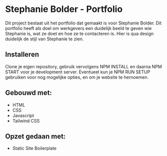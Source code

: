 # Stephanie Bolder - Portfolio

Dit project bestaat uit het portfolio dat gemaakt is voor Stephanie Bolder. Dit portfolio heeft als doel om werkgevers een duidelijk beeld te geven wie Stephanie is, wat ze doet en hoe ze te contacteren is. Hier is qua design duidelijk de stijl van Stephanie te zien.

## Installeren
Clone je eigen repository, gebruik vervolgens NPM INSTALL en daarna NPM START voor je development server. Eventueel kun je NPM RUN SETUP gebruiken voor nog mogelijke opties, en om je website te hernoemen.

## Gebouwd met:
-	HTML
-	CSS
-	Javascript
-	Tailwind CSS

## Opzet gedaan met:
-	Static Site Boilerplate

